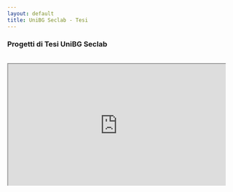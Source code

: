 ```yaml
---
layout: default
title: UniBG Seclab - Tesi
---
```


### Progetti di Tesi UniBG Seclab

<br>

<style>.embed-container { position: relative; padding-bottom: 56.25%; height: 0; overflow: hidden; max-width: 100%; } .embed-container iframe, .embed-container object, .embed-container embed { position: absolute; top: 0; left: 0; width: 100%; height: 100%; }</style><div class='embed-container'><iframe src='https://drive.google.com/file/d/0B755qOKSi7SLQ0EzTjlKRVBBSDg/preview' width='640' height='480'></iframe></div>
